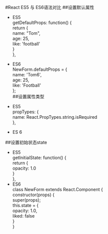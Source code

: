 #React ES5 与 ES6语法对比
##设置默认属性
- ES5  
    getDefaultProps: function() {  
              return {  
			name: "Tom",  
			age: 25,  
			like: 'football'  
		}  
	},  

- ES6  
	NewForm.defaultProps = {  
		name: 'Tom6',  
		age: 25,  
		like: 'Football'  
};  
##设置属性类型
- ES5  
	propTypes: {  
		name: React.PropTypes.string.isRequired  
	},  
- ES 6
	
##设置初始状态state
- ES5   
	getInitialState: function() {  
		return {  
			opacity: 1.0  
		}  
	},    
- ES6  
	class NewForm extends React.Component {  
	constructor(props) {  
		super(props);  
		this.state = {  
			opacity: 1.0,  
			liked: false  
		}  
	}  